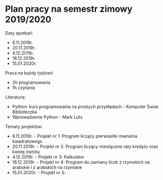 # Plan pracy na semestr zimowy 2019/2020

Daty spotkań:

* 6.11.2019r.
* 20.11.2019r.
* 4.12.2019r.
* 18.12.2019r.
* 15.01.2020r.

Praca na każdy tydzień:

* 2h programowania
* 1h czytania

Literatura:

* Python: kurs programowania na prostych przykładach - Komputer Świat Biblioteczka
* Wprowadzenie Python - Mark Lutz

Tematy projektów:

* 6.11.2019r. - Projekt nr 1: Program liczący pierwiastki równania kwadratowego
* 20.11.2019r. - Projekt nr 2: Program liczący miesięczne raty kredytu oraz kwotę zwrotu
* 4.12.2019r. - Projekt nr 3: Kalkulator 
* 18.12.2019r. - Projekt nr 4: Program do zamiany liczb z rzymskich na arabskie i z arabskich na rzymskie
* 15.01.2020r. - Projekt nr 5:
